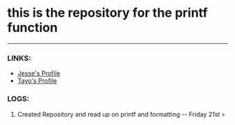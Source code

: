 # this is the repository for the printf function
---
### LINKS:
* [Jesse's Profile](https://github.com/JezzeX)
* [Tayo's Profile](https://github.com/BrainBoxTayo)
### LOGS:
1. Created Repository and read up on printf and formatting -- Friday 21st
💀
